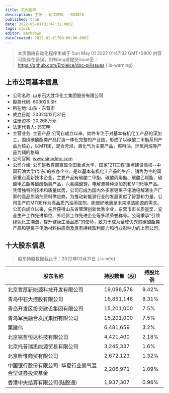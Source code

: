 ```yaml
---
title: 石大胜华
description: 主板 - 化工原料 - 603026
published: true
date: 2022-05-01T01:47:32.000Z
tags: stock
editor: markdown
dateCreated: 2022-01-01T00:00:00.000Z
---
```


> 本页面由自动化程序生成于 Sun May 01 2022 01:47:32 GMT+0800
> 内容可能存在错误，如有bug请提交issue至：https://github.com/Eroleice/doc-pi/issues
{.is-warning}

## 上市公司基本信息
- 公司名称: 山东石大胜华化工集团股份有限公司
- 股票代码: 603026.SH
- 所在地: 山东 - 东营市
- 成立日期: 2002年12月31日
- 注册资本: 20,268万元
- 法定代表人: 郭天明
- 主营业务: 主要产品:公司自成立以来，始终专注于对基本有机化工产品的深加工，围绕碳酸酯类产品打造一体化完整的产业链，形成了以碳酸二甲酯系列产品为核心，以MTBE，混合芳烃，液化气为主要产品，燃料油，环氧丙烷等产品为辅的格局
- 公司官网: www.sinodmc.com
- 公司介绍: 公司是教育部直属全国重点大学，国家“211工程'重点建设高校--中国石油大学(华东)的校办企业，是以基本有机化工产品的生产、销售为主的国家重点高新技术企业。主要产品有碳酸二甲酯、碳酸丙烯酯、碳酸乙烯酯、碳酸甲乙酯等碳酸酯类产品，六氟磷酸锂，电解液特种添加剂和MTBE等产品。凭借独特的技术和质量优势，公司已成为国内外多家锂离子电池电解液生产厂家的高品质溶剂原料供应商，为推动新能源行业的发展贡献了智慧和力量。公司生产的MTBE作为高品质汽油添加剂，能很好地满足未来清洁能源的需求。公司自成立以来，先后获得山东省管理创新优秀企业，东营市市长质量奖、安全生产工作先进单位、外经贸工作先进企业等多项荣誉称号。公司秉承“引领绿色化工潮流，提升健康生活品质”的使命，致力于成为全球优秀的碳酸酯类产品和锂离子电池材料供应商及具有持续盈利能力和行业影响力的上市公司。


## 十大股东信息
> 股东持股数据截止于：2022年03月31日
{.is-info}

| 股东名称 | 持股数量（股） | 持股比例 |
| --- | --- | --- |
| 北京哲厚新能源科技开发有限公司 | 19,096,578 | 9.42% |
| 青岛中石大控股有限公司 | 16,851,146 | 8.31% |
| 青岛开发区投资建设集团有限公司 | 15,201,000 | 7.5% |
| 青岛军民融合发展集团有限公司 | 15,201,000 | 7.5% |
| 栗建伟 | 6,481,659 | 3.2% |
| 北京铭哲恒达科技有限公司 | 4,421,400 | 2.18% |
| 北京托普瑞思能源贸易有限公司 | 3,245,337 | 1.6% |
| 北京昕惟商贸有限公司 | 2,672,123 | 1.32% |
| 中国银行股份有限公司-华夏行业景气混合型证券投资基金 | 2,206,971 | 1.09% |
| 香港中央结算有限公司(陆股通) | 1,937,307 | 0.96% |




